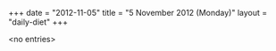 +++
date = "2012-11-05"
title = "5 November 2012 (Monday)"
layout = "daily-diet"
+++

<p>&lt;no entries&gt;</p>